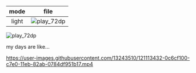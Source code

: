 | mode | file |
| :-------------: | :-------------: |
| light | ![play_72dp](https://user-images.githubusercontent.com/13243510/148304587-0fb5d3c2-f217-4d57-807d-d0e0f5312013.png#github-light-mode-only) |

![play_72dp](https://user-images.githubusercontent.com/13243510/148304587-0fb5d3c2-f217-4d57-807d-d0e0f5312013.png#github-light-mode-only)


my days are like...

https://user-images.githubusercontent.com/13243510/121113432-0c6cf100-c7e0-11eb-82ab-0784df951b17.mp4

